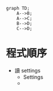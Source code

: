 
```mermaid
graph TD;
    A-->B;
    A-->C;
    B-->D;
    C-->D;
```

# 程式順序
+ 讀 settings
	+ Settings 
	+ 